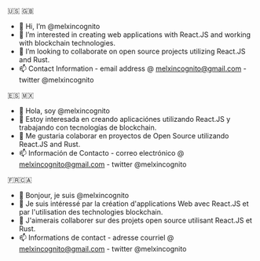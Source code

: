 🇺🇸 🇬🇧
- 👋 Hi, I’m @melxincognito
- 👀 I’m interested in creating web applications with React.JS and working with blockchain technologies.  
- 💞️ I’m looking to collaborate on open source projects utilizing React.JS and Rust. 
- 📫 Contact Information - email address @ melxincognito@gmail.com - twitter @melxincognito

🇪🇸 🇲🇽
- 👋 Hola, soy @melxincognito
- 👀 Estoy interesada en creando aplicaciónes utilizando React.JS y trabajando con tecnologías de blockchain. 
- 💞️ Me gustaria colaborar en proyectos de Open Source utilizando React.JS and Rust.
- 📫 Información de Contacto - correo electrónico @ melxincognito@gmail.com - twitter @melxincognito

🇫🇷🇨🇦
- 👋 Bonjour, je suis @melxincognito
- 👀 Je suis intéressé par la création d'applications Web avec React.JS et par l'utilisation des technologies blockchain.
- 💞️ J'aimerais collaborer sur des projets open source utilisant React.JS et Rust.
- 📫 Informations de contact - adresse courriel @ melxincognito@gmail.com - twitter @melxincognito



